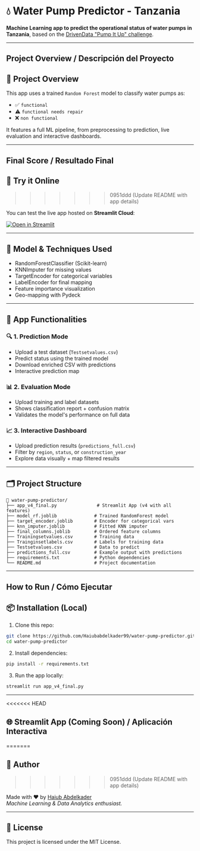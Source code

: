 
# 💧 Water Pump Predictor - Tanzania

**Machine Learning app to predict the operational status of water pumps in Tanzania**, based on the [DrivenData "Pump It Up" challenge](https://www.drivendata.org/competitions/7/pump-it-up-data-mining-the-water-table/).

---


##  Project Overview / Descripción del Proyecto

## 📌 Project Overview


This app uses a trained `Random Forest` model to classify water pumps as:

- ✅ `functional`
- ⚠️ `functional needs repair`
- ❌ `non functional`

It features a full ML pipeline, from preprocessing to prediction, live evaluation and interactive dashboards.

---


##  Final Score / Resultado Final

## 🚀 Try it Online
>>>>>>> 0951ddd (Update README with app details)

You can test the live app hosted on **Streamlit Cloud**:

[![Open in Streamlit](https://static.streamlit.io/badges/streamlit_badge_black_white.svg)](https://water-pump-predictor.streamlit.app)

---

## 🧠 Model & Techniques Used

- RandomForestClassifier (Scikit-learn)
- KNNImputer for missing values
- TargetEncoder for categorical variables
- LabelEncoder for final mapping
- Feature importance visualization
- Geo-mapping with Pydeck

---

## 🧭 App Functionalities

### 🔍 1. Prediction Mode

- Upload a test dataset (`Testsetvalues.csv`)
- Predict status using the trained model
- Download enriched CSV with predictions
- Interactive prediction map

### 📊 2. Evaluation Mode

- Upload training and label datasets
- Shows classification report + confusion matrix
- Validates the model's performance on full data

### 📈 3. Interactive Dashboard

- Upload prediction results (`predictions_full.csv`)
- Filter by `region`, `status`, or `construction_year`
- Explore data visually + map filtered results

---

## 🗂️ Project Structure

```
📁 water-pump-predictor/
├── app_v4_final.py               # Streamlit App (v4 with all features)
├── model_rf.joblib              # Trained RandomForest model
├── target_encoder.joblib        # Encoder for categorical vars
├── knn_imputer.joblib           # Fitted KNN imputer
├── final_columns.joblib         # Ordered feature columns
├── Trainingsetvalues.csv        # Training data
├── Trainginsetlabels.csv        # Labels for training data
├── Testsetvalues.csv            # Data to predict
├── predictions_full.csv         # Example output with predictions
├── requirements.txt             # Python dependencies
└── README.md                    # Project documentation
```

---


##  How to Run / Cómo Ejecutar

## 📦 Installation (Local)

1. Clone this repo:
```bash
git clone https://github.com/Haiubabdelkader99/water-pump-predictor.git
cd water-pump-predictor
```

2. Install dependencies:
```bash
pip install -r requirements.txt
```

3. Run the app locally:
```bash
streamlit run app_v4_final.py
```

---

<<<<<<< HEAD
## 🌐 Streamlit App (Coming Soon) / Aplicación Interactiva
=======
## 👤 Author
>>>>>>> 0951ddd (Update README with app details)

Made with ❤️ by [Haiub Abdelkader](https://linkedin.com/in/haiubabdelkader)  
_Machine Learning & Data Analytics enthusiast._

---

## 📜 License

This project is licensed under the MIT License.
